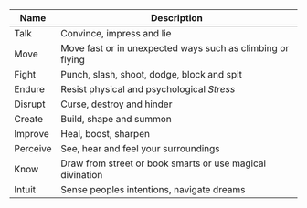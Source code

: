 
| Name     | Description                                                |
| -------- | ---------------------------------------------------------- |
| Talk     | Convince, impress and lie                                  |
| Move     | Move fast or in unexpected ways such as climbing or flying |
| Fight    | Punch, slash, shoot, dodge, block and spit                 |
| Endure   | Resist physical and psychological _Stress_                 |
| Disrupt  | Curse, destroy and hinder                                  |
| Create   | Build, shape and summon                                    |
| Improve  | Heal, boost, sharpen                                       |
| Perceive | See, hear and feel your surroundings                       |
| Know     | Draw from street or book smarts or use magical divination  |
| Intuit   | Sense peoples intentions, navigate dreams                  |
